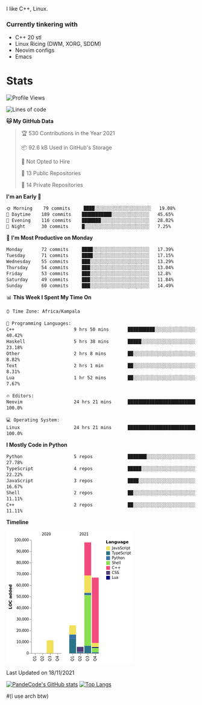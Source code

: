 I like C++, Linux.
### Currently tinkering with
 - C++ 20 stl
 - Linux Ricing (DWM, XORG, SDDM)
 - Neovim configs
 - Emacs

# Stats
<!--START_SECTION:waka-->
![Profile Views](http://img.shields.io/badge/Profile%20Views-5-blue)

![Lines of code](https://img.shields.io/badge/From%20Hello%20World%20I%27ve%20Written-206189%20lines%20of%20code-blue)

**🐱 My GitHub Data** 

> 🏆 530 Contributions in the Year 2021
 > 
> 📦 92.6 kB Used in GitHub's Storage 
 > 
> 🚫 Not Opted to Hire
 > 
> 📜 13 Public Repositories 
 > 
> 🔑 14 Private Repositories  
 > 
**I'm an Early 🐤** 

```text
🌞 Morning    79 commits     ████░░░░░░░░░░░░░░░░░░░░░   19.08% 
🌆 Daytime    189 commits    ███████████░░░░░░░░░░░░░░   45.65% 
🌃 Evening    116 commits    ███████░░░░░░░░░░░░░░░░░░   28.02% 
🌙 Night      30 commits     █░░░░░░░░░░░░░░░░░░░░░░░░   7.25%

```
📅 **I'm Most Productive on Monday** 

```text
Monday       72 commits     ████░░░░░░░░░░░░░░░░░░░░░   17.39% 
Tuesday      71 commits     ████░░░░░░░░░░░░░░░░░░░░░   17.15% 
Wednesday    55 commits     ███░░░░░░░░░░░░░░░░░░░░░░   13.29% 
Thursday     54 commits     ███░░░░░░░░░░░░░░░░░░░░░░   13.04% 
Friday       53 commits     ███░░░░░░░░░░░░░░░░░░░░░░   12.8% 
Saturday     49 commits     ███░░░░░░░░░░░░░░░░░░░░░░   11.84% 
Sunday       60 commits     ███░░░░░░░░░░░░░░░░░░░░░░   14.49%

```


📊 **This Week I Spent My Time On** 

```text
⌚︎ Time Zone: Africa/Kampala

💬 Programming Languages: 
C++                      9 hrs 50 mins       ██████████░░░░░░░░░░░░░░░   40.42% 
Haskell                  5 hrs 38 mins       █████░░░░░░░░░░░░░░░░░░░░   23.18% 
Other                    2 hrs 8 mins        ██░░░░░░░░░░░░░░░░░░░░░░░   8.82% 
Text                     2 hrs 1 min         ██░░░░░░░░░░░░░░░░░░░░░░░   8.31% 
Lua                      1 hr 52 mins        ██░░░░░░░░░░░░░░░░░░░░░░░   7.67%

🔥 Editors: 
Neovim                   24 hrs 21 mins      █████████████████████████   100.0%

💻 Operating System: 
Linux                    24 hrs 21 mins      █████████████████████████   100.0%

```

**I Mostly Code in Python** 

```text
Python                   5 repos             ███████░░░░░░░░░░░░░░░░░░   27.78% 
TypeScript               4 repos             █████░░░░░░░░░░░░░░░░░░░░   22.22% 
JavaScript               3 repos             ████░░░░░░░░░░░░░░░░░░░░░   16.67% 
Shell                    2 repos             ██░░░░░░░░░░░░░░░░░░░░░░░   11.11% 
C++                      2 repos             ██░░░░░░░░░░░░░░░░░░░░░░░   11.11%

```


**Timeline**

![Chart not found](https://raw.githubusercontent.com/PandeCode/PandeCode/main/charts/bar_graph.png) 


 Last Updated on 18/11/2021
<!--END_SECTION:waka-->
[![PandeCode's GitHub stats](https://github-readme-stats.vercel.app/api?username=PandeCode&theme=dracula&hide_border=true&show_icons=true)](https://github.com/anuraghazra/github-readme-stats)
[![Top Langs](https://github-readme-stats.vercel.app/api/top-langs/?username=PandeCode&layout=compact&theme=dracula&hide_border=true)](https://github.com/anuraghazra/github-readme-stats)


#(i use arch btw)
